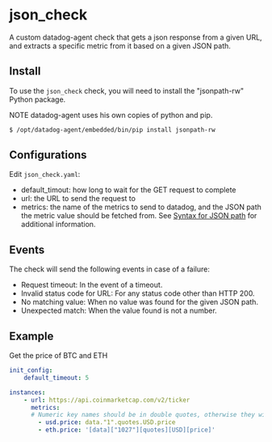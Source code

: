 # json_check

A custom datadog-agent check that gets a json response from a given URL,
and extracts a specific metric from it based on a given JSON path.

## Install

To use the `json_check` check, you will need to install the "jsonpath-rw" Python package.

NOTE datadog-agent uses his own copies of python and pip.

```bash
$ /opt/datadog-agent/embedded/bin/pip install jsonpath-rw
```

## Configurations

Edit `json_check.yaml`:

- default_timout: how long to wait for the GET request to complete
- url: the URL to send the request to
- metrics: the name of the metrics to send to datadog,
and the JSON path the metric value should be fetched from.
See [Syntax for JSON path](https://github.com/kennknowles/python-jsonpath-rw#jsonpath-syntax) for additional information.

## Events

The check will send the following events in case of a failure:

- Request timeout: In the event of a timeout.
- Invalid status code for URL: For any status code other than HTTP 200.
- No matching value: When no value was found for the given JSON path.
- Unexpected match: When the value found is not a number.

## Example

Get the price of BTC and ETH

```yaml
init_config:
    default_timeout: 5

instances:
    - url: https://api.coinmarketcap.com/v2/ticker
      metrics:
      # Numeric key names should be in double quotes, otherwise they will be considered as an array index
        - usd.price: data."1".quotes.USD.price
        - eth.price: '[data]["1027"][quotes][USD][price]'
```
